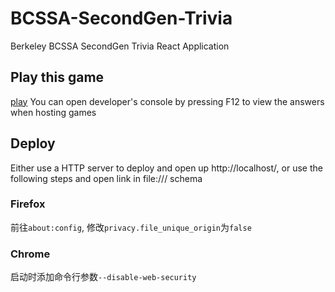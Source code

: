 # BCSSA-SecondGen-Trivia
 Berkeley BCSSA SecondGen Trivia React Application

## Play this game
[play](https://toiletcommander.github.io/BCSSA-SecondGen-Trivia/)
You can open developer's console by pressing F12 to view the answers when hosting games

## Deploy
Either use a HTTP server to deploy and open up http://localhost/, or use the following steps and open link in file:/// schema

### Firefox
前往`about:config`, 修改`privacy.file_unique_origin`为`false`

### Chrome
启动时添加命令行参数`--disable-web-security`
